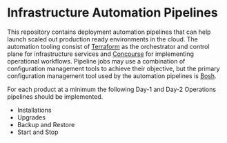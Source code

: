 # Infrastructure Automation Pipelines

This repository contains deployment automation pipelines that can help launch scaled out production ready environments in the cloud. The automation tooling consist of [Terraform](https://www.terraform.io/) as the orchestrator and control plane for infrastructure services and [Concourse](http://concourse-ci.org/) for implementing operational workflows. Pipeline jobs may use a combination of configuration management tools to achieve their objective, but the primary configuration management tool used by the automation pipelines is [Bosh](http://bosh.io/).

For each product at a minimum the following Day-1 and Day-2 Operations pipelines should be implemented.

* Installations
* Upgrades
* Backup and Restore
* Start and Stop
